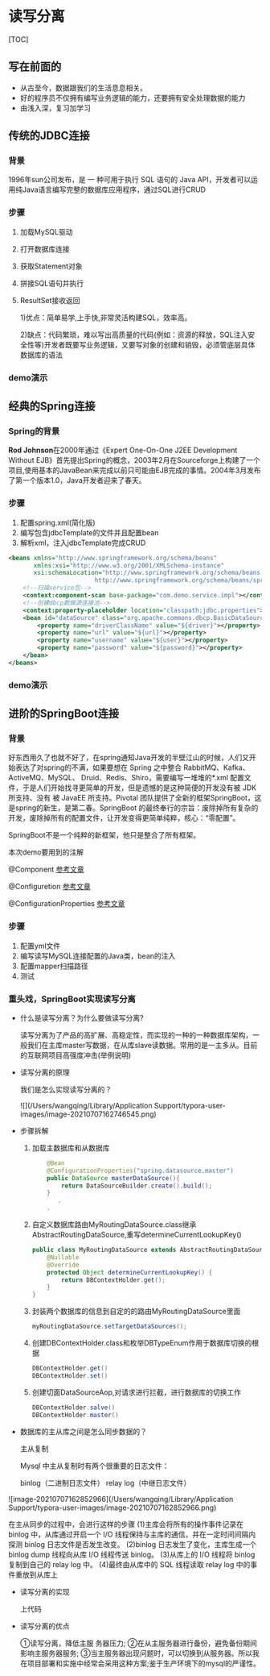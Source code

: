 # 读写分离

[TOC]

## 写在前面的

- 从古至今，数据跟我们的生活息息相关。
- 好的程序员不仅拥有编写业务逻辑的能力，还要拥有安全处理数据的能力
- 由浅入深，复习加学习

## 传统的JDBC连接

### 背景

1996年sun公司发布，是 一 种可用于执行 SQL 语句的 Java API，开发者可以运用纯Java语言编写完整的数据库应用程序，通过SQL进行CRUD

### 步骤

1. 加载MySQL驱动

2. 打开数据库连接

3. 获取Statement对象

4. 拼接SQL语句并执行

5. ResultSet接收返回

   1)优点：简单易学,上手快,非常灵活构建SQL，效率高。

   2)缺点：代码繁琐，难以写出高质量的代码(例如：资源的释放，SQL注入安全性等)开发者既要写业务逻辑，又要写对象的创建和销毁，必须管底层具体数据库的语法

### demo演示

## 经典的Spring连接

### Spring的背景

**Rod Johnson**在2000年通过《Expert One-On-One J2EE Development Without EJB》首先提出Spring的概念，2003年2月在Sourceforge上构建了一个项目,使用基本的JavaBean来完成以前只可能由EJB完成的事情。2004年3月发布了第一个版本1.0，Java开发者迎来了春天。



### 步骤

1. 配置spring.xml(简化版)
2. 编写包含jdbcTemplate的文件并且配置bean
3. 解析xml，注入jdbcTemplate完成CRUD

```xml
<beans xmlns="http://www.springframework.org/schema/beans"
       xmlns:xsi="http://www.w3.org/2001/XMLSchema-instance"
       xsi:schemaLocation="http://www.springframework.org/schema/beans
                        http://www.springframework.org/schema/beans/spring-beans.xsd">
    <!--扫描service包-->
    <context:component-scan base-package="com.demo.service.impl"></context:component-scan>
    <!--创建dbcp数据源连接池-->
    <context:property-placeholder location="classpath:jdbc.properties"></context:property-placeholder>
    <bean id="dataSource" class="org.apache.commons.dbcp.BasicDataSource">
        <property name="driverClassName" value="${driver}"></property>
        <property name="url" value="${url}"></property>
        <property name="username" value="${user}"></property>
        <property name="password" value="${password}"></property>
    </bean>
</beans>
```

### demo演示

## 进阶的SpringBoot连接

### 背景

好东西用久了也就不好了，在spring通知Java开发的半壁江山的时候，人们又开始表达了对spring的不满，如果要想在 Spring 之中整合 RabbitMQ、Kafka、ActiveMQ、MySQL、 Druid、Redis、Shiro，需要编写一堆堆的*.xml 配置文件，于是人们开始找寻更简单的开发，但是遗憾的是这种简便的开发没有被 JDK 所支持、没有 被 JavaEE 所支持。Pivotal 团队提供了全新的框架SpringBoot，这是spring的新生，是第二春。SpringBoot 的最终奉行的宗旨：废除掉所有复杂的开发，废除掉所有的配置文件，让开发变得更简单纯粹，核心：“零配置”。

SpringBoot不是一个纯粹的新框架，他只是整合了所有框架。

本次demo要用到的注解

@Component [参考文章](https://blog.csdn.net/StreamlineWq/article/details/112570612)

@Configuretion [参考文章](https://blog.csdn.net/StreamlineWq/article/details/112546214)

@ConfigurationProperties [参考文章](https://blog.csdn.net/StreamlineWq/article/details/112577592)

### 步骤

1. 配置yml文件
2. 编写读写MySQL连接配置的Java类，bean的注入
3. 配置mapper扫描路径
4. 测试

### 重头戏，SpringBoot实现读写分离

- 什么是读写分离？为什么要做读写分离?

  读写分离为了产品的高扩展、高稳定性，而实现的一种的一种数据库架构，一般我们在主库master写数据，在从库slave读数据。常用的是一主多从。目前的互联网项目高强度冲击(举例说明)

- 读写分离的原理

  我们是怎么实现读写分离的？

  ![](/Users/wangqing/Library/Application Support/typora-user-images/image-20210707162746545.png)

- 步骤拆解

  1. 加载主数据库和从数据库

     ```java
         @Bean
         @ConfigurationProperties("spring.datasource.master")
         public DataSource masterDataSource(){
             return DataSourceBuilder.create().build();
         }
     		.
         .
     
     ```

  2. 自定义数据库路由MyRoutingDataSource.class继承AbstractRoutingDataSource,重写determineCurrentLookupKey()

     ```java
     public class MyRoutingDataSource extends AbstractRoutingDataSource {
         @Nullable
         @Override
         protected Object determineCurrentLookupKey() {
             return DBContextHolder.get();
         }
     }
     ```

  3. 封装两个数据库的信息到自定的的路由MyRoutingDataSource里面

     ```java
     myRoutingDataSource.setTargetDataSources();
     ```

  4. 创建DBContextHolder.class和枚举DBTypeEnum作用于数据库切换的根据

     ```java
     DBContextHolder.get()
     DBContextHolder.set()
     ```

  5. 创建切面DataSourceAop,对请求进行拦截，进行数据库的切换工作

     ```java
     DBContextHolder.salve()
     DBContextHolder.master()
     ```

     

- 数据库的主从库之间是怎么同步数据的？

  主从复制

  Mysql 中主从复制时有两个很重要的日志文件：

  binlog（二进制日志文件）
relay log（中继日志文件）
  
![image-20210707162852966](/Users/wangqing/Library/Application Support/typora-user-images/image-20210707162852966.png)
  
在主从同步的过程中，会进行这样的步骤
  (1)主库会将所有的操作事件记录在 binlog 中，从库通过开启一个 I/O 线程保持与主库的通信，并在一定时间间隔内探测 binlog 日志文件是否发生改变。
  (2)binlog 日志发生了变化，主库生成一个 binlog dump 线程向从库 I/O 线程传送 binlog。
(3)从库上的 I/O 线程将 binlog 复制到自己的 relay log 中。
  (4)最终由从库中的 SQL 线程读取 relay log 中的事件重放到从库上

- 读写分离的实现

  上代码

- 读写分离的优点

  ①读写分离，降低主服 务器压力;
  ②在从主服务器进行备份，避免备份期间影响主服务器服务;
  ③当主服务器出现问题时，可以切换到从服务器。所以我在项目部署和实施中经常会采用这种方案;鉴于生产环境下的mysql的严谨性。

